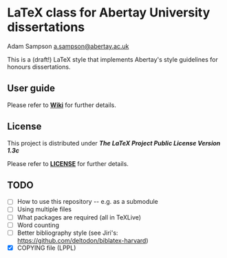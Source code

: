 # LaTeX class for Abertay University dissertations

Adam Sampson <a.sampson@abertay.ac.uk>

This is a (draft!) LaTeX style that implements Abertay's style
guidelines for honours dissertations.

## User guide

Please refer to **[Wiki](https://github.com/atsampson-abertay/abertay-dissertation/wiki)** for further details.

## License

This project is distributed under ***The LaTeX Project Public License Version 1.3c***  

Please refer to **[LICENSE](LICENSE)** for further details.

## TODO

- [ ]  How to use this repository -- e.g. as a submodule
- [ ]  Using multiple files
- [ ]  What packages are required (all in TeXLive)
- [ ]  Word counting
- [ ]  Better bibliography style (see Jiri's: https://github.com/deltodon/biblatex-harvard)
- [x]  COPYING file (LPPL)

